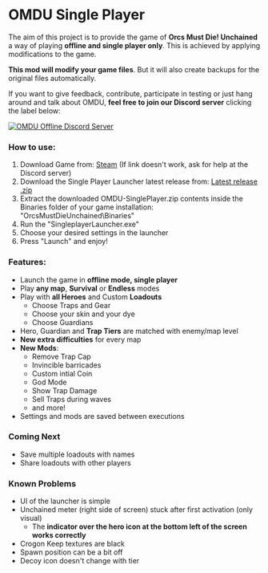 # OMDU Single Player

The aim of this project is to provide the game of **Orcs Must Die! Unchained** a way of playing **offline and single player only**. This is achieved by applying modifications to the game.

**This mod will modify your game files**. But it will also create backups for the original files automatically.


If you want to give feedback, contribute, participate in testing or just hang around and talk about OMDU, **feel free to join our Discord server** clicking the label below:

[![OMDU Offline  Discord Server](https://img.shields.io/discord/583432386960818227?color=%237289da&logo=discord&logoColor=white&label=Join%20the%20Discord%20Server)](https://discord.gg/YrCaHw7Hza)

### How to use:

1. Download Game from: [Steam](https://intradeus.github.io/http-protocol-redirector?r=steam://rungameid/427270) (If link doesn't work, ask for help at the Discord server)
2. Download the Single Player Launcher latest release from: [Latest release .zip](https://github.com/TimeMaster18/OMDU-SinglePlayer/releases/latest/download/OMDU-SinglePlayer.zip)
3. Extract the downloaded OMDU-SinglePlayer.zip contents inside the Binaries folder of your game installation: "OrcsMustDieUnchained\Binaries"
4. Run the "SingleplayerLauncher.exe"
5. Choose your desired settings in the launcher
6. Press "Launch" and enjoy! 


### Features:
- Launch the game in **offline mode, single player**
- Play **any map**, **Survival** or **Endless** modes
- Play with **all Heroes** and Custom **Loadouts**
  - Choose Traps and Gear
  - Choose your skin and your dye
  - Choose Guardians
- Hero, Guardian and **Trap Tiers** are matched with enemy/map level
- **New extra difficulties** for every map
- **New Mods**:
  - Remove Trap Cap
  - Invincible barricades
  - Custom intial Coin
  - God Mode
  - Show Trap Damage
  - Sell Traps during waves
  - and more!
- Settings and mods are saved between executions


### Coming Next
- Save multiple loadouts with names
- Share loadouts with other players

### Known Problems
- UI of the launcher is simple
- Unchained meter (right side of screen) stuck after first activation (only visual)
  - The **indicator over the hero icon at the bottom left of the screen works correctly**
- Crogon Keep textures are black
- Spawn position can be a bit off
- Decoy icon doesn't change with tier
